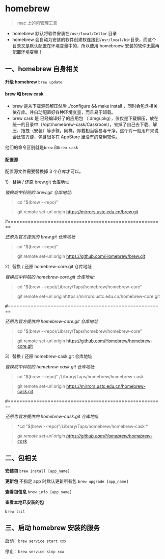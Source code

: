 # homebrew

> mac 上的包管理工具

- homebrew 默认将软件安装在`/usr/local/Cellar` 目录
- homebrew 会自动为安装的软件创建软连接到`/usr/local/bin`目录，而这个目录又是默认配置在环境变量中的，所以使用 homebroew 安装的软件无需再配置环境变量！

## 一、homebrew 自身相关

**升级 homebrew**
`brew update`

#### brew 和 brew cask

- brew 是从下载源码解压然后 ./configure && make install ，同时会包含相关依存库。并自动配置好各种环境变量，而且易于卸载。 
- brew cask 是 已经编译好了的应用包 （.dmg/.pkg），仅仅是下载解压，放在统一的目录中（/opt/homebrew-cask/Caskroom），省掉了自己去下载、解压、拖拽（安装）等步骤，同样，卸载相当容易与干净。这个对一般用户来说会比较方便，包含很多在 AppStore 里没有的常用软件。

他们的命令区别就是`brew` 和`brew cask`

#### 配置源

配置源文件需要替换掉 3 个仓库才可以。

1） 替换 / 还原 brew.git 仓库地址

*替换成中科院的 brew.git 仓库地址:*

> cd "$(brew --repo)"

> git remote set-url origin https://mirrors.ustc.edu.cn/brew.git

\#=======================================================

*还原为官方提供的 brew.git 仓库地址*

> cd "$(brew --repo)"

> git remote set-url origin https://github.com/Homebrew/brew.git

2）替换 / 还原 homebrew-core.git 仓库地址

*替换成中科院的 homebrew-core.git 仓库地址:*

> cd "$(brew --repo)/Library/Taps/homebrew/homebrew-core"

> git remote set-url originhttps://mirrors.ustc.edu.cn/homebrew-core.git

\#=======================================================

*还原为官方提供的 homebrew-core.git 仓库地址*

> cd "$(brew --repo)/Library/Taps/homebrew/homebrew-core"

> git remote set-url origin https://github.com/Homebrew/homebrew-core.git

3）替换 / 还原 homebrew-cask.git 仓库地址

*替换成中科院的 homebrew-cask.git 仓库地址:*

> cd "$(brew --repo)" /Library/Taps/homebrew/homebrew-cask

> git remote set-url origin https://mirrors.ustc.edu.cn/homebrew-cask.git

\#=======================================================

*还原为官方提供的 homebrew-cask.git 仓库地址*

> *cd "$(brew --repo)"/Library/Taps/homebrew/homebrew-cask
> *

> *git remote set-url origin https://github.com/Homebrew/homebrew-cask*

## 二、包相关

**安装包**
`brew install [app_name]`

**更新包** 不指定 app 时默认更新所有包
`brew upgrade [app_name]` 

**查看包信息**
`brew info [app_name]`

**查看本地已安装的包**

`brew lsit`

## 三、启动 homebrew 安装的服务

启动：`brew service start xxx` 

停止：`brew service stop xxx`

